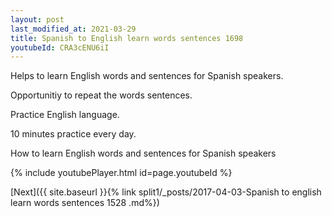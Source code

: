 ```yaml
---
layout: post
last_modified_at: 2021-03-29
title: Spanish to English learn words sentences 1698 
youtubeId: CRA3cENU6iI
---
```

 
 
Helps to learn English words and sentences for Spanish speakers.

Opportunitiy to repeat the words sentences. 

Practice English language. 
 
10 minutes practice every day. 
 
How to learn English words and sentences for Spanish speakers 
 
{% include youtubePlayer.html id=page.youtubeId %}
 
 
[Next]({{ site.baseurl }}{% link  split1/_posts/2017-04-03-Spanish to english learn words sentences 1528 .md%})
 
